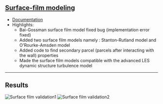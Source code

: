 ## [Surface-film modeling](https://rohitmishranitrr.github.io/surfaceFilm)

* [Documentation](https://github.com/rohitmishranitrr/OpenFOAM)
* Highlights:
  * Bai-Gossman surface film model fixed bug (implementation error fixed)
  * Added two surface film models namely : Stanton-Rutland model and O'Rourke-Amsden model
  * Added code to find secondary parcel (parcels after interacting with the wall) properties
  * Made the surface film models compatible with the advanced LES dynamic structure turbulence model
  
---

## Results
![Surface film validation1](Media3.gif)
![Surface film validation2](Media4.gif)
